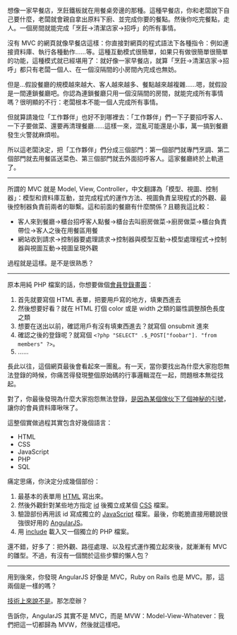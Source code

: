 想像一家早餐店，烹飪鐵板就在用餐桌旁邊的那種。這種早餐店，你和老闆說下自己要什麼，老闆就會親自拿出原料下廚、並完成你要的餐點。然後你吃完餐點，走人。一個房間就能完成「烹飪→清潔店家→招呼」的所有事情。

沒有 MVC 的網頁就像早餐店這樣：你直接對網頁的程式語法下各種指令：例如連接資料庫、執行各種動作……等。這種互動模式很簡單，如果只有做很簡單很簡單的功能，這種模式就已經堪用了：就好像一家早餐店，就算「烹飪→清潔店家→招呼」都只有老闆一個人、在一個沒隔間的小房間內完成也無妨。

但是…假設餐廳的規模越來越大、客人越來越多、餐點越來越複雜……嗯，就假設是一間連鎖餐廳吧。你認為連鎖餐廳只用一個沒隔間的房間，就能完成所有事情嗎？很明顯的不行：老闆根本不能一個人完成所有事情。

但就算請幾位「工作夥伴」也好不到哪裡去：「工作夥伴」們一下子要招呼客人、一下子要做菜、還要再清理餐廳……這樣一來，混亂可能還是小事，萬一搞到餐廳發生火警就麻煩啦。

所以這老闆決定，把「工作夥伴」們分成三個部門：第一個部門就專門烹調、第二個部門就去用餐區送菜色、第三個部門就去外面招呼客人。這家餐廳終於上軌道了。

---

所謂的 MVC 就是 Model, View, Controller，中文翻譯為「模型、視圖、控制器」：模型和資料庫互動，並完成程式的運作方法、視圖負責呈現程式的外觀、最後控制器負責前兩者的聯繫。這和前面的餐廳有什麼關係？且聽我這比較：

* 客人來到餐廳→櫃台招呼客人點餐→櫃台去叫廚房做菜→廚房做菜→櫃台負責帶位→客人之後在用餐區用餐
* 網站收到請求→控制器要處理請求→控制器與模型互動→模型處理程式→控制器與視圖互動→視圖呈現外觀

過程就是這樣。是不是很熟悉？

---

原本用純 PHP 檔案的話，你想要做個[會員登錄畫面](https://wiki.jonathancoulton.com/Code_Monkey/Lyrics)：

1. 首先就要寫個 HTML 表單，把要用戶寫的地方，填東西進去
2. 然後想要好看？就在 HTML 打個 color 或是 width 之類的屬性調整顏色長度之類
3. 想要在送出以前，確認用戶有沒有填東西進去？就寫個 onsubmit 進來
4. 確認之後的登錄呢？就寫個 `<?php "SELECT" .$_POST["foobar"]. "from members" ?>`。
5. ......

長此以往，這個網頁最後會看起來一團亂。有一天，當你要找出為什麼大家抱怨無法登錄的時候，你痛苦得發現整個原始碼的行事邏輯混在一起，問題根本無從找起。

對了，你最後發現為什麼大家抱怨無法登錄，[是因為某個傢伙下了個神秘的引號](https://developer.mozilla.org/zh-TW/docs/Glossary/SQL_Injection)，讓你的會員資料庫啾咪了。

這整個實做過程其實包含好幾個語言：

* HTML
* CSS
* JavaScript
* PHP
* SQL

痛定思痛，你決定分成幾個部份：

1. 最基本的表單用 <a href="https://developer.mozilla.org/en-US/docs/Web/HTML/Element/form">HTML</a> 寫出來。
2. 然後外觀針對某些地方指定 <a href="https://developer.mozilla.org/en-US/docs/Web/HTML/Global_attributes/id">id</a> 後獨立成某個 <a href="https://developer.mozilla.org/en-US/docs/Web/CSS/ID_selectors">CSS</a> 檔案。
3. 驗證部份再用該 id 寫成獨立的 <a href="https://developer.mozilla.org/en-US/docs/Web/API/Document/getElementById">JavaScript</a> 檔案。最後，你乾脆直接用聽說很強很好用的 <a href="https://angularjs.org/">AngularJS</a>。
3. 用 <a href="https://secure.php.net/manual/en/function.include.php">include</a> 載入又一個獨立的 PHP 檔案。

還不錯，好多了：把外觀、路徑處理、以及程式運作獨立起來後，就漸漸有 MVC 的雛型。不過，有沒有一個關於這些步驟的懶人包？

---

用到後來，你發現 AngularJS 好像是 MVC，Ruby on Rails 也是 MVC。那，這兩個是一樣的嗎？

[技術上來說不是](http://blog.turn.tw/?p=1539)。那怎麼辦？

告訴你，AngularJS 其實不是 MVC，而是 MVW：Model-View-Whatever：我們把這一切都歸為 MVW，然後就這樣吧。